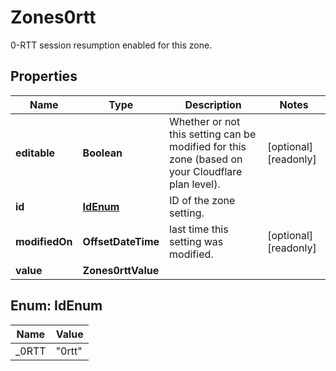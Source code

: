 

# Zones0rtt

0-RTT session resumption enabled for this zone.

## Properties

| Name | Type | Description | Notes |
|------------ | ------------- | ------------- | -------------|
|**editable** | **Boolean** | Whether or not this setting can be modified for this zone (based on your Cloudflare plan level). |  [optional] [readonly] |
|**id** | [**IdEnum**](#IdEnum) | ID of the zone setting. |  |
|**modifiedOn** | **OffsetDateTime** | last time this setting was modified. |  [optional] [readonly] |
|**value** | **Zones0rttValue** |  |  |



## Enum: IdEnum

| Name | Value |
|---- | -----|
| _0RTT | &quot;0rtt&quot; |



